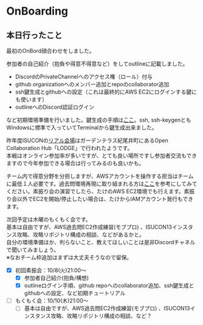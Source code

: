 # OnBoarding
## 本日行ったこと
最初のOnBord顔合わせをしました。  

参加者の自己紹介（抱負や得意不得意など）をしてoutlineに記載しました。 

- DiscordのPrivateChannelへのアクセス権（ロール）付与
- github organizationへのメンバー追加とrepoのcollaborator追加
- ssh鍵生成とgithubへの設定（これは最終的にAWS EC2にログインする鍵にも使います）
- outlineへのDiscord認証ログイン  

など初期環境準備を行いました。鍵生成の手順は[ここ](https://qiita.com/shizuma/items/2b2f873a0034839e47ce)。ssh, ssh-keygenともWindowsに標準で入っていてTerminalから鍵生成出来ました。  

昨年度ISUCONの[リアル会場](https://isucon.net/archives/58076588.html)はガーデンテラス紀尾井町にあるOpen Collaboration Hub「LODGE」で行われたようです。  
本戦はオンライン参加率が多いですが、とても良い場所ですし参加者交流もできますので今年参加できる場合は行ってみるのも良いかも。  

チーム内で得意分野を分担しますが、AWSアカウントを操作する担当はチームに最低１人必要です。過去問環境再現に取り組まれる方は[ここ](https://github.com/ChallengeClub/isucon_tips/blob/main/2024/20241003_ISUCON13%E9%81%8E%E5%8E%BB%E5%95%8F%E7%92%B0%E5%A2%83.md)を参考にしてみてください。素振り会の演習でしたら、たけのAWS EC2環境でも行えます。素振り会以外でEC2を開始/停止したい場合は、たけからIAMアカウント発行もできます。  

次回予定は木曜のもくもく会です。  
基本は自由ですが、AWS過去問EC2作成練習(モブプロ) 、ISUCON13インスタンス攻略、攻略リポジトリ構成の相談、などがあるかと。  
自分の環境準備ほか、判らないこと、教えてほしいことは是非Discordチャネルで聞いてみましょう。  
※なおチーム枠追加はまずは大丈夫そうなので留保。

- [x] 初回素振会：10/8(火)21:00～
    - [x] 参加者自己紹介(抱負/構想)
    - [x] outlineログイン手順、github repoへのcollaborator追加、ssh鍵生成とgithubへの設定、など初期チュートリアル
- [ ] もくもく会：10/10(木)21:00～
    - [ ] 基本は自由ですが、AWS過去問EC2作成練習(モブプロ) 、ISUCON13インスタンス攻略、攻略リポジトリ構成の相談、など？
